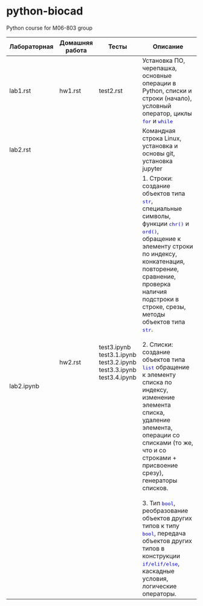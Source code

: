 # python-biocad
Python course for M06-803 group



<table>
    <thead>
        <tr>
            <th>Лабораторная</th>
            <th>Домашняя работа</th>
            <th>Тесты</th>
            <th>Описание</th>
        </tr>
    </thead>
    <tbody>
        <tr>
            <td>lab1.rst</td>
            <td>hw1.rst</td>
            <td>test2.rst</td>
            <td>Установка ПО, черепашка, основные операции в Python, списки и строки (начало), условный оператор, циклы <font color=blue face="monospace">for</font> и <font color=blue face="monospace">while</font></td>
        <tr>
        <tr>
            <td>lab2.rst</td>
            <td rowspan="3">hw2.rst</td>
            <td rowspan="3">test3.ipynb<br>test3.1.ipynb<br>test3.2.ipynb<br>test3.3.ipynb<br>test3.4.ipynb</td>
            <td>Командная строка Linux, установка и основы git, установка jupyter</td>
        <tr>
        <tr>
            <td>lab2.ipynb</td>
            <td>1. Строки: создание объектов типа <font color=blue face="monospace">str</font>, специальные символы, функции <font color=blue face="monospace">chr()</font> и <font color=blue face="monospace">ord()</font>, обращение к элементу строки по индексу, конкатенация, повторение, сравнение, проверка наличия подстроки в строке, срезы, методы объектов типа <font color=blue face="monospace">str</font>.<br><br>2. Списки: создание объектов типа <font color=blue face="monospace">list</font> обращение к элементу списка по индексу, изменение элемента списка, удаление элемента, операции со списками (то же, что и со строками + присвоение срезу), генераторы списков.<br><br>3. Тип <font color=blue face="monospace">bool</font>, реобразование объектов других типов к типу <font color=blue face="monospace">bool</font>, передача объектов других типов в конструкции <font color=blue face="monospace">if/elif/else</font>, каскадные условия, логические операторы. </td>
        </tr>
    </tbody>
</table>

